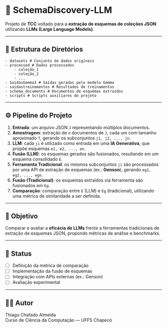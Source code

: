 # 📌 SchemaDiscovery-LLM

Projeto de **TCC** voltado para a **extração de esquemas de coleções JSON** utilizando **LLMs (Large Language Models)**.  

---

## 📂 Estrutura de Diretórios

    - datasets # Conjunto de dados originais
    - processed # Dados processados
        - coleção_1
        - coleção_2
        - ...
    - SaidasGemma3 # Saídas geradas pelo modelo Gemma
    - saidastreinamentos # Resultados de treinamentos
    - schema_documents # Documentos de esquemas extraídos
    - scripts # Scripts auxiliares do projeto

---

## ⚙️ Pipeline do Projeto

1. **Entrada**: um arquivo JSON `J` representando múltiplos documentos.  
2. **Amostragem**: extração de `n` documentos de `J`, cada um com tamanho aproximado `T`, gerando os subconjuntos `j1, j2, ..., jn`.  
3. **LLM**: cada `ji` é utilizado como entrada em uma **IA Generativa**, que propõe esquemas `e1, e2, ..., en`.  
4. **Fusão (LLM)**: os esquemas gerados são fusionados, resultando em um esquema consolidado `E`.  
5. **Ferramenta Tradicional**: os mesmos subconjuntos `ji` são processados por uma API de extração de esquemas (ex.: **Genson**), gerando `eg1, eg2, ..., egn`.  
6. **Fusão (Tradicional)**: os esquemas extraídos via ferramenta são fusionados em `Eg`.  
7. **Comparação**: comparação entre `E` (LLM) e `Eg` (tradicional), utilizando uma métrica de similaridade a ser definida.  

---

## 🚀 Objetivo

Comparar e avaliar a **eficácia de LLMs** frente a ferramentas tradicionais de extração de esquemas JSON, propondo métricas de análise e benchmarks.

---

## 📌 Status

- [ ] Definição da métrica de comparação  
- [ ] Implementação da fusão de esquemas  
- [ ] Integração com APIs externas (ex.: Genson)  
- [ ] Avaliação experimental  

---

## 👨‍💻 Autor

Thiago Chafado Almeida  
Curso de Ciência da Computação — UFFS Chapecó